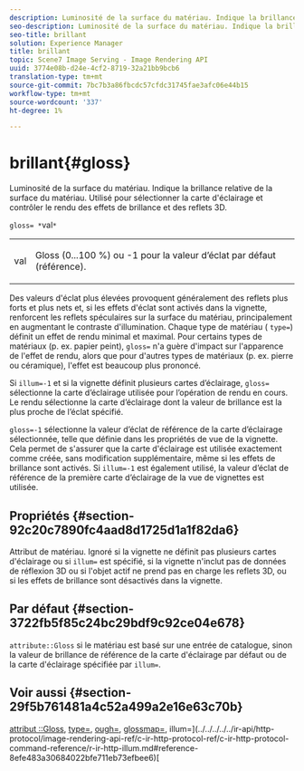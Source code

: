 ```yaml
---
description: Luminosité de la surface du matériau. Indique la brillance relative de la surface du matériau. Utilisé pour sélectionner la carte d'éclairage et contrôler le rendu des effets de brillance et des reflets 3D.
seo-description: Luminosité de la surface du matériau. Indique la brillance relative de la surface du matériau. Utilisé pour sélectionner la carte d'éclairage et contrôler le rendu des effets de brillance et des reflets 3D.
seo-title: brillant
solution: Experience Manager
title: brillant
topic: Scene7 Image Serving - Image Rendering API
uuid: 3774e08b-d24e-4cf2-8719-32a21bb9bcb6
translation-type: tm+mt
source-git-commit: 7bc7b3a86fbcdc57cfdc31745fae3afc06e44b15
workflow-type: tm+mt
source-wordcount: '337'
ht-degree: 1%

---
```



# brillant{#gloss}

Luminosité de la surface du matériau. Indique la brillance relative de la surface du matériau. Utilisé pour sélectionner la carte d&#39;éclairage et contrôler le rendu des effets de brillance et des reflets 3D.

`gloss= *`val`*`

<table id="simpletable_82166CA080AD401180404462FB2407D7"> 
 <tr class="strow"> 
  <td class="stentry"> <p><span class="codeph"> <span class="varname"> val</span> </span> </p></td> 
  <td class="stentry"> <p>Gloss (0...100 %) ou -1 pour la valeur d’éclat par défaut (référence). </p></td> 
 </tr> 
</table>

Des valeurs d&#39;éclat plus élevées provoquent généralement des reflets plus forts et plus nets et, si les effets d&#39;éclat sont activés dans la vignette, renforcent les reflets spéculaires sur la surface du matériau, principalement en augmentant le contraste d&#39;illumination. Chaque type de matériau ( `type=`) définit un effet de rendu minimal et maximal. Pour certains types de matériaux (p. ex. papier peint), `gloss=` n&#39;a guère d&#39;impact sur l&#39;apparence de l&#39;effet de rendu, alors que pour d&#39;autres types de matériaux (p. ex. pierre ou céramique), l&#39;effet est beaucoup plus prononcé.

Si `illum=-1` et si la vignette définit plusieurs cartes d’éclairage, `gloss=` sélectionne la carte d’éclairage utilisée pour l’opération de rendu en cours. Le rendu sélectionne la carte d’éclairage dont la valeur de brillance est la plus proche de l’éclat spécifié.

`gloss=-1` sélectionne la valeur d’éclat de référence de la carte d’éclairage sélectionnée, telle que définie dans les propriétés de vue de la vignette. Cela permet de s&#39;assurer que la carte d&#39;éclairage est utilisée exactement comme créée, sans modification supplémentaire, même si les effets de brillance sont activés. Si `illum=-1` est également utilisé, la valeur d’éclat de référence de la première carte d’éclairage de la vue de vignettes est utilisée.

## Propriétés {#section-92c20c7890fc4aad8d1725d1a1f82da6}

Attribut de matériau. Ignoré si la vignette ne définit pas plusieurs cartes d&#39;éclairage ou si `illum=` est spécifié, si la vignette n&#39;inclut pas de données de réflexion 3D ou si l&#39;objet actif ne prend pas en charge les reflets 3D, ou si les effets de brillance sont désactivés dans la vignette.

## Par défaut {#section-3722fb5f85c24bc29bdf9c92ce04e678}

`attribute::Gloss` si le matériau est basé sur une entrée de catalogue, sinon la valeur de brillance de référence de la carte d&#39;éclairage par défaut ou de la carte d&#39;éclairage spécifiée par  `illum=`.

## Voir aussi {#section-29f5b761481a4c52a499a2e16e63c70b}

[attribut ::Gloss](../../../../../ir-api/material-cat/image-rendering-api-ref/c-ir-material-catalog/c-ir-material-data-reference/r-ir-cat-gloss.md#reference-5277f62a67e2408ab94699aa712f1eeb),  [type=](../../../../../ir-api/http-protocol/image-rendering-api-ref/c-ir-http-protocol-ref/c-ir-http-protocol-command-reference/r-ir-http-type.md#reference-128c7de89e2d46838019b560f3f84a35),  [ough=](../../../../../ir-api/http-protocol/image-rendering-api-ref/c-ir-http-protocol-ref/c-ir-http-protocol-command-reference/r-ir-rough.md#reference-00add846b09f4dc39420bda1ca414180),  [glossmap=](../../../../../ir-api/http-protocol/image-rendering-api-ref/c-ir-http-protocol-ref/c-ir-http-protocol-command-reference/r-ir-glossmap.md#reference-99940148ae6a401482b2d03c68530f3a), illum=](../../../../../ir-api/http-protocol/image-rendering-api-ref/c-ir-http-protocol-ref/c-ir-http-protocol-command-reference/r-ir-http-illum.md#reference-8efe483a30684022bfe711eb73efbee6)[
